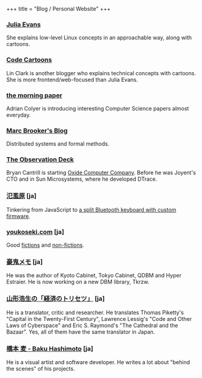 +++
title = "Blog / Personal Website"
+++

### [Julia Evans](https://jvns.ca/)

She explains low-level Linux concepts in an approachable way, along with cartoons.

### [Code Cartoons](https://code-cartoons.com/)

Lin Clark is another blogger who explains technical concepts with cartoons. She is more frontend/web-focused than Julia Evans.

### [the morning paper](https://blog.acolyer.org/)

Adrian Colyer is introducing interesting Computer Science papers almost everyday.

### [Marc Brooker's Blog](https://brooker.co.za/blog/)

Distributed systems and formal methods.

### [The Observation Deck](http://dtrace.org/blogs/bmc/)

Bryan Cantrill is starting [Oxide Computer Company](https://oxide.computer/). Before he was Joyent's CTO and in Sun Microsystems, where he developed DTrace.

### [氾濫原](https://lowreal.net/) [ja]

Tinkering from JavaScript to [a split Bluetooth keyboard with custom firmware](https://lowreal.net/2016/08/30/2).

### [youkoseki.com](https://youkoseki.com/) [ja]

Good [fictions](https://youkoseki.com/text/) and [non-fictions](https://youkoseki.com/f/).

### [豪鬼メモ](https://mikio.hatenablog.com/) [ja]

He was the author of Kyoto Cabinet, Tokyo Cabinet, QDBM and Hyper Estraier. He is now working on a new DBM library, Tkrzw.

### [山形浩生の「経済のトリセツ」](https://cruel.hatenablog.com/) [ja]

He is a translator, critic and researcher. He translates Thomas Piketty's "Capital in the Twenty-First Century", Lawrence Lessig's "Code and Other Laws of Cyberspace" and Eric S. Raymond's "The Cathedral and the Bazaar". Yes, all of them have the same translator in Japan.

### [橋本 麦 - Baku Hashimoto](https://baku89.com/) [ja]

He is a visual artist and software developer. He writes a lot about "behind the scenes" of his projects.
